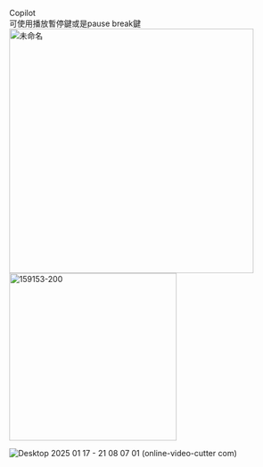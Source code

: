 Copilot  
可使用播放暫停鍵或是pause break鍵  
<img width="438" alt="未命名" src="https://github.com/user-attachments/assets/8f80c3d5-abc7-4acd-9e52-d694b05d25b9" />  <img width="300" alt="159153-200" src="https://github.com/user-attachments/assets/dfa3e235-2a96-4911-828b-e3a592de97a0" />


![Desktop 2025 01 17 - 21 08 07 01 (online-video-cutter com)](https://github.com/user-attachments/assets/fc693dc2-75e8-4e5b-8605-d18e060aeaf0)

